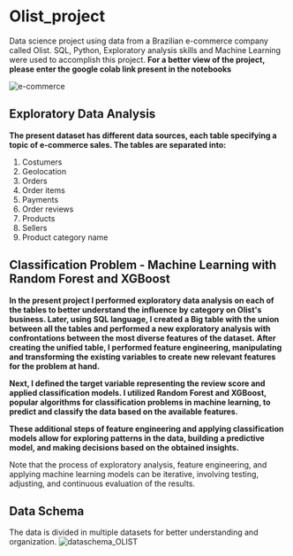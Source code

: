 # Olist_project
Data science project using data from a Brazilian e-commerce company called Olist. SQL, Python, Exploratory analysis skills and Machine Learning were used to accomplish this project. 
**For a better view of the project, please enter the google colab link present in the notebooks**


![e-commerce](https://user-images.githubusercontent.com/99512194/196061880-2f1d1799-f772-4635-b35f-95d53b6ed574.png)
## Exploratory Data Analysis
**The present dataset has different data sources, each table specifying a topic of e-commerce sales. The tables are separated into:** 
1. Costumers
2. Geolocation
3. Orders
4. Order items
5. Payments
6. Order reviews
7. Products 
8. Sellers
9. Product category name

## Classification Problem - Machine Learning with Random Forest and XGBoost

**In the present project I performed exploratory data analysis on each of the tables to better understand the influence by category on Olist's business. Later, using SQL language, I created a Big table with the union between all the tables and performed a new exploratory analysis with confrontations between the most diverse features of the dataset.**
**After creating the unified table, I performed feature engineering, manipulating and transforming the existing variables to create new relevant features for the problem at hand.**

**Next, I defined the target variable representing the review score and applied classification models. I utilized Random Forest and XGBoost, popular algorithms for classification problems in machine learning, to predict and classify the data based on the available features.**

**These additional steps of feature engineering and applying classification models allow for exploring patterns in the data, building a predictive model, and making decisions based on the obtained insights.**

Note that the process of exploratory analysis, feature engineering, and applying machine learning models can be iterative, involving testing, adjusting, and continuous evaluation of the results.


## Data Schema

The data is divided in multiple datasets for better understanding and organization.
![dataschema_OLIST](https://user-images.githubusercontent.com/99512194/196061967-07e8b984-c563-4043-bdd3-8e0767a31787.png)



